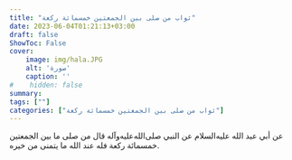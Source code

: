 ```yaml
---
title: "ثواب من صلى بين الجمعتين خمسمائة ركعة"
date: 2023-06-04T01:21:13+03:00
draft: false
ShowToc: False
cover:
    image: img/hala.JPG
    alt: 'صورة'
    caption: ''
#    hidden: false
summary: 
tags: [""]
categories: ["ثواب من صلى بين الجمعتين خمسمائة ركعة"]
---
```

عن أبي عبد الله عليه‌السلام
عن النبي صلى‌الله‌عليه‌وآله قال من صلى ما بين الجمعتين خمسمائة ركعة فله عند الله
ما يتمنى من خيره.

